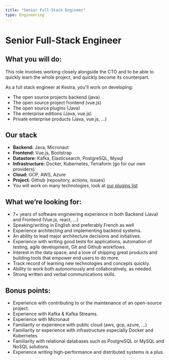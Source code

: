 ```yaml
---
title: "Senior Full-Stack Engineer"
type: Engineering
---
```


# Senior Full-Stack Engineer

## What you will do:

This role involves working closely alongside the CTO and to be able to quickly learn the whole project, and quickly become its counterpart.

As a full stack engineer at Kestra, you'll work on developing:
- The open source projects backend (java)
- The open source project frontend (vue.js)
- The open source plugins (Java)
- The enterprise editions (Java, vue.js)
- Private enterprise products (Java, vue.js, …)

## Our stack

- **Backend:** Java, Micronaut
- **Frontend:** Vue.js, Bootstrap
- **Datastore:** Kafka, Elasticsearch, PostgreSQL, Mysql
- **Infrastructure:** Docker, Kubernetes, Terraform (go for our own providers)
- **Cloud:** GCP, AWS, Azure
- **Project:** Github (repository, actions, issues)
- You will work on many technologies, look at [our plugins list](../../plugins/index.md)

## What we’re looking for:

- 7+ years of software engineering experience in both Backend (Java) and Frontend (Vue.js, react, …)
- Speaking/writing in English and preferably French as well
- Experience architecting and implementing backend systems.
- An ability to lead major architecture decisions and initiatives.
- Experience with writing good tests for applications, automation of testing, agile development, Git and Github workflows.
- Interest in the data space, and a love of shipping great products and building tools that empower end users to do more.
- Track record of learning new technologies and concepts quickly.
- Ability to work both autonomously and collaboratively, as needed.
- Strong written and verbal communications skills.

## Bonus points:

- Experience with contributing to or the maintenance of an open-source project.
- Experience with Kafka & Kafka Streams.
- Experience with Micronaut
- Familiarity or experience with public cloud (aws, gcp, azure, …)
- Familiarity or experience with infrastructure especially Docker and Kubernetes
- Familiarity with relational databases such as PostgreSQL or MySQL and NoSQL solutions
- Experience writing high-performance and distributed systems is a plus.